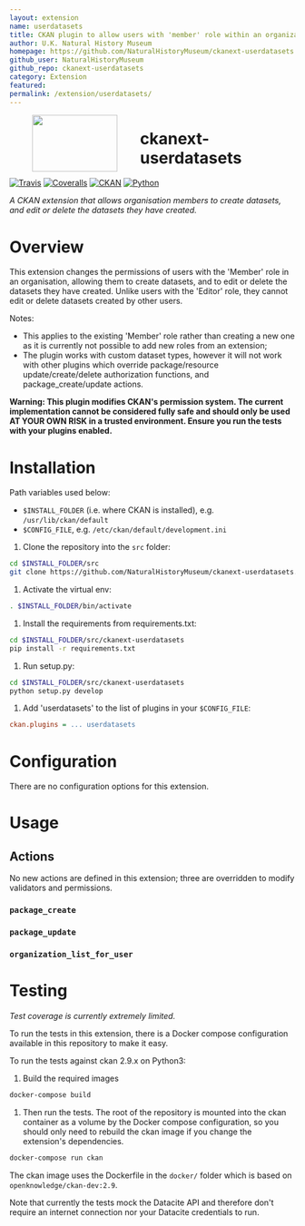 ```yaml
---
layout: extension
name: userdatasets
title: CKAN plugin to allow users with 'member' role within an organization to create/edit/delete their own datasets
author: U.K. Natural History Museum
homepage: https://github.com/NaturalHistoryMuseum/ckanext-userdatasets
github_user: NaturalHistoryMuseum
github_repo: ckanext-userdatasets
category: Extension
featured: 
permalink: /extension/userdatasets/
---
```



<img src=".github/nhm-logo.svg" align="left" width="150px" height="100px" hspace="40"/>

ckanext-userdatasets
====================

[![Travis](https://img.shields.io/travis/NaturalHistoryMuseum/ckanext-userdatasets/master.svg?style=flat-square)](https://travis-ci.org/NaturalHistoryMuseum/ckanext-userdatasets)
[![Coveralls](https://img.shields.io/coveralls/github/NaturalHistoryMuseum/ckanext-userdatasets/master.svg?style=flat-square)](https://coveralls.io/github/NaturalHistoryMuseum/ckanext-userdatasets)
[![CKAN](https://img.shields.io/badge/ckan-2.9.1-orange.svg?style=flat-square)](https://github.com/ckan/ckan)
[![Python](https://img.shields.io/badge/python-3.6%20%7C%203.7%20%7C%203.8-blue.svg?style=flat-square)](https://www.python.org/)

*A CKAN extension that allows organisation members to create datasets,
and edit or delete the datasets they have created.*

Overview
========

This extension changes the permissions of users with the 'Member' role
in an organisation, allowing them to create datasets, and to edit or
delete the datasets they have created. Unlike users with the 'Editor'
role, they cannot edit or delete datasets created by other users.

Notes:

-   This applies to the existing 'Member' role rather than creating a
    new one as it is currently not possible to add new roles from an
    extension;
-   The plugin works with custom dataset types, however it will not work
    with other plugins which override package/resource
    update/create/delete authorization functions, and
    package\_create/update actions.

**Warning: This plugin modifies CKAN's permission system. The current
implementation cannot be considered fully safe and should only be used
AT YOUR OWN RISK in a trusted environment. Ensure you run the tests with
your plugins enabled.**

Installation
============

Path variables used below:

-   `$INSTALL_FOLDER` (i.e. where CKAN is installed), e.g.
    `/usr/lib/ckan/default`
-   `$CONFIG_FILE`, e.g. `/etc/ckan/default/development.ini`

1.  Clone the repository into the `src` folder:

``` bash
cd $INSTALL_FOLDER/src
git clone https://github.com/NaturalHistoryMuseum/ckanext-userdatasets.git
```

1.  Activate the virtual env:

``` bash
. $INSTALL_FOLDER/bin/activate
```

1.  Install the requirements from requirements.txt:

``` bash
cd $INSTALL_FOLDER/src/ckanext-userdatasets
pip install -r requirements.txt
```

1.  Run setup.py:

``` bash
cd $INSTALL_FOLDER/src/ckanext-userdatasets
python setup.py develop
```

1.  Add 'userdatasets' to the list of plugins in your `$CONFIG_FILE`:

``` ini
ckan.plugins = ... userdatasets
```

Configuration
=============

There are no configuration options for this extension.

Usage
=====

Actions
-------

No new actions are defined in this extension; three are overridden to
modify validators and permissions.

### `package_create`

### `package_update`

### `organization_list_for_user`

Testing
=======

*Test coverage is currently extremely limited.*

To run the tests in this extension, there is a Docker compose
configuration available in this repository to make it easy.

To run the tests against ckan 2.9.x on Python3:

1.  Build the required images

``` bash
docker-compose build
```

1.  Then run the tests. The root of the repository is mounted into the
    ckan container as a volume by the Docker compose configuration, so
    you should only need to rebuild the ckan image if you change the
    extension's dependencies.

``` bash
docker-compose run ckan
```

The ckan image uses the Dockerfile in the `docker/` folder which is
based on `openknowledge/ckan-dev:2.9`.

Note that currently the tests mock the Datacite API and therefore don't
require an internet connection nor your Datacite credentials to run.

